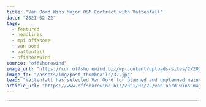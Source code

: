 ```yaml
---
title: "Van Oord Wins Major O&M Contract with Vattenfall"
date: "2021-02-22"
tags: 
  - featured
  - headlines
  - mpi offshore
  - van oord
  - vattenfall
  - offshorewind
source: "offshorewind"
image_url: "https://cdn.offshorewind.biz/wp-content/uploads/sites/2/2021/02/22121002/MPI-Resolution_Van-OOrd_MPI-Offshore.jpg"
image_fp: "/assets/img/post_thumbnails/37.jpg"
lead: "Vattenfall has selected Van Oord for planned and unplanned maintenance work at its offshore"
article_url: "https://www.offshorewind.biz/2021/02/22/van-oord-wins-major-om-contract-with-vattenfall/"
---
```


---
